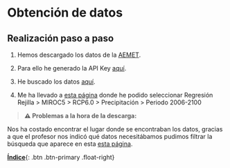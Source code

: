 # Obtención de datos

## Realización paso a paso

1. Hemos descargado los datos de la [AEMET](https://opendata.aemet.es/centrodedescargas/productosAEMET).

2. Para ello he generado la API Key [aquí](https://opendata.aemet.es/centrodedescargas/inicio).

3. He buscado los datos [aquí](https://opendata.aemet.es/centrodedescargas/productosAEMET).

4. Me ha llevado a [esta página](https://www.aemet.es/es/serviciosclimaticos/cambio_climat/datos_diarios?w=0&w2=0&cm=sdsm_rej&mo=MIROC5&es=RCP60&va=precip&pe=2006-2100&b=1) donde he podido seleccionar Regresión Rejilla > MIROC5 > RCP6.0 > Precipitación > Periodo 2006-2100

> **⚠️ Problemas a la hora de la descarga:**

Nos ha costado encontrar el lugar donde se encontraban los datos, gracias a que el profesor nos indicó qué datos necesitábamos pudimos filtrar la búsqueda que aparece en esta [esta página](https://www.aemet.es/es/serviciosclimaticos/cambio_climat/datos_diarios?w=0&w2=0&cm=sdsm_rej&mo=MIROC5&es=RCP60&va=precip&pe=2006-2100&b=1).

[**Índice**](../README.md){: .btn .btn-primary .float-right}
